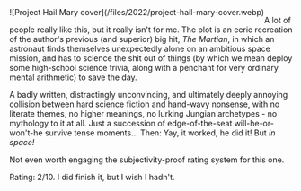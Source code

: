 <!--
.. title: Project Hail Mary
.. slug: project-hail-mary
.. date: 2022-02-13 20:07:47 UTC-06:00
.. tags: media,fiction,book,novel,science-fiction
-->

<span style="float: left">
![Project Hail Mary cover](/files/2022/project-hail-mary-cover.webp)
</span>

A lot of people really like this, but it really isn't for me. The plot
is an eerie recreation of the author's previous (and superior) big hit,
*The Martian*, in which an astronaut finds themselves unexpectedly alone on an
ambitious space mission, and has to science the shit out of things (by which we
mean deploy some high-school science trivia, along with a penchant for very
ordinary mental arithmetic) to save the day.

A badly written, distractingly unconvincing, and ultimately deeply annoying
collision between hard science fiction and hand-wavy nonsense, with no literate
themes, no higher meanings, no lurking Jungian archetypes - no mythology to it
at all. Just a succession of edge-of-the-seat will-he-or-won't-he survive tense
moments... Then: Yay, it worked, he did it! But *in space!*

Not even worth engaging the subjectivity-proof rating system for this one.

Rating: 2/10. I did finish it, but I wish I hadn't.

<br style="clear: both" />

